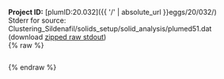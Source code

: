 **Project ID:** [plumID:20.032]({{ '/' | absolute_url }}eggs/20/032/)  
Stderr for source:  Clustering_Sildenafil/solids_setup/solid_analysis/plumed51.dat   
(download [zipped raw stdout](plumed51.dat.plumed_master.stdout.txt.zip))  
{% raw %}
<pre>
</pre>
{% endraw %}
